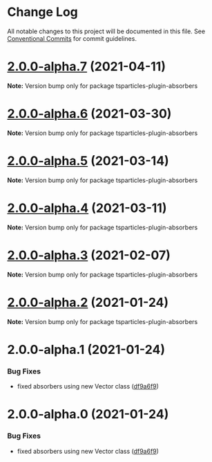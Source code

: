 # Change Log

All notable changes to this project will be documented in this file.
See [Conventional Commits](https://conventionalcommits.org) for commit guidelines.

# [2.0.0-alpha.7](https://github.com/matteobruni/tsparticles/compare/tsparticles-plugin-absorbers@2.0.0-alpha.6...tsparticles-plugin-absorbers@2.0.0-alpha.7) (2021-04-11)

**Note:** Version bump only for package tsparticles-plugin-absorbers





# [2.0.0-alpha.6](https://github.com/matteobruni/tsparticles/compare/tsparticles-plugin-absorbers@2.0.0-alpha.5...tsparticles-plugin-absorbers@2.0.0-alpha.6) (2021-03-30)

**Note:** Version bump only for package tsparticles-plugin-absorbers





# [2.0.0-alpha.5](https://github.com/matteobruni/tsparticles/compare/tsparticles-plugin-absorbers@2.0.0-alpha.4...tsparticles-plugin-absorbers@2.0.0-alpha.5) (2021-03-14)

**Note:** Version bump only for package tsparticles-plugin-absorbers





# [2.0.0-alpha.4](https://github.com/matteobruni/tsparticles/compare/tsparticles-plugin-absorbers@2.0.0-alpha.3...tsparticles-plugin-absorbers@2.0.0-alpha.4) (2021-03-11)

**Note:** Version bump only for package tsparticles-plugin-absorbers





# [2.0.0-alpha.3](https://github.com/matteobruni/tsparticles/compare/tsparticles-plugin-absorbers@2.0.0-alpha.2...tsparticles-plugin-absorbers@2.0.0-alpha.3) (2021-02-07)

**Note:** Version bump only for package tsparticles-plugin-absorbers





# [2.0.0-alpha.2](https://github.com/matteobruni/tsparticles/compare/tsparticles-plugin-absorbers@2.0.0-alpha.1...tsparticles-plugin-absorbers@2.0.0-alpha.2) (2021-01-24)

**Note:** Version bump only for package tsparticles-plugin-absorbers





# 2.0.0-alpha.1 (2021-01-24)


### Bug Fixes

* fixed absorbers using new Vector class ([df9a6f9](https://github.com/matteobruni/tsparticles/commit/df9a6f9a97efb50a386d8e696360216afac69c92))





# 2.0.0-alpha.0 (2021-01-24)


### Bug Fixes

* fixed absorbers using new Vector class ([df9a6f9](https://github.com/matteobruni/tsparticles/commit/df9a6f9a97efb50a386d8e696360216afac69c92))

